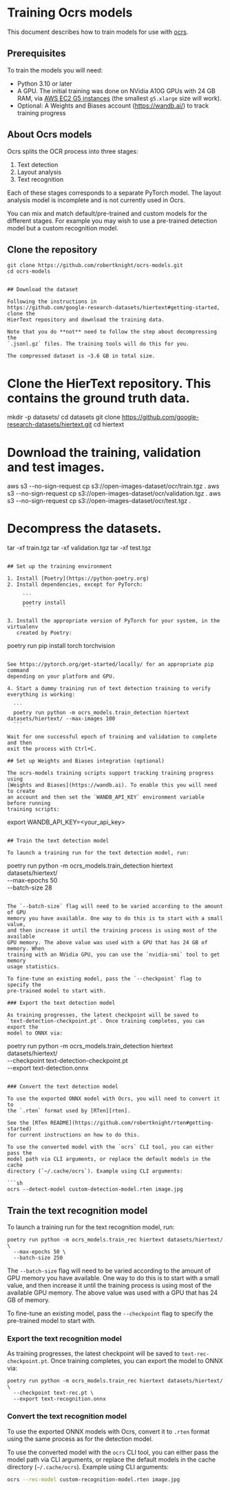 # Training Ocrs models

This document describes how to train models for use with
[ocrs](https://github.com/robertknight/ocrs).

## Prerequisites

To train the models you will need:

- Python 3.10 or later
- A GPU. The initial training was done on NVidia A10G GPUs with 24 GB RAM, via
  [AWS EC2 G5 instances](https://aws.amazon.com/ec2/instance-types/g5/) (the
  smallest `g5.xlarge` size will work).
- Optional: A Weights and Biases account (https://wandb.ai/) to track training progress

## About Ocrs models

Ocrs splits the OCR process into three stages:

 1. Text detection
 2. Layout analysis
 3. Text recognition

Each of these stages corresponds to a separate PyTorch model. The layout
analysis model is incomplete and is not currently used in Ocrs.

You can mix and match default/pre-trained and custom models for the different
stages. For example you may wish to use a pre-trained detection model but a
custom recognition model.

## Clone the repository

```
git clone https://github.com/robertknight/ocrs-models.git
cd ocrs-models
```
```

## Download the dataset

Following the instructions in
https://github.com/google-research-datasets/hiertext#getting-started, clone the
HierText repository and download the training data.

Note that you do **not** need to follow the step about decompressing the
`.jsonl.gz` files. The training tools will do this for you.

The compressed dataset is ~3.6 GB in total size.

```
# Clone the HierText repository. This contains the ground truth data.
mkdir -p datasets/
cd datasets
git clone https://github.com/google-research-datasets/hiertext.git
cd hiertext

# Download the training, validation and test images.
aws s3 --no-sign-request cp s3://open-images-dataset/ocr/train.tgz .
aws s3 --no-sign-request cp s3://open-images-dataset/ocr/validation.tgz .
aws s3 --no-sign-request cp s3://open-images-dataset/ocr/test.tgz .

# Decompress the datasets.
tar -xf train.tgz
tar -xf validation.tgz
tar -xf test.tgz
```

## Set up the training environment

1. Install [Poetry](https://python-poetry.org)
2. Install dependencies, except for PyTorch:

	 ```
	 poetry install
	 ```

3. Install the appropriate version of PyTorch for your system, in the virtualenv
   created by Poetry:

   ```
   poetry run pip install torch torchvision
   ```

   See https://pytorch.org/get-started/locally/ for an appropriate pip command
   depending on your platform and GPU.

4. Start a dummy training run of text detection training to verify everything is working:

	 ```
	 poetry run python -m ocrs_models.train_detection hiertext datasets/hiertext/ --max-images 100
	 ```
	
   Wait for one successful epoch of training and validation to complete and then
   exit the process with Ctrl+C.

## Set up Weights and Biases integration (optional)

The ocrs-models training scripts support tracking training progress using
[Weights and Biases](https://wandb.ai). To enable this you will need to create
an account and then set the `WANDB_API_KEY` environment variable before running
training scripts:

```
export WANDB_API_KEY=<your_api_key>
```

## Train the text detection model

To launch a training run for the text detection model, run:

```
poetry run python -m ocrs_models.train_detection hiertext datasets/hiertext/ \
  --max-epochs 50 \
  --batch-size 28
```

The `--batch-size` flag will need to be varied according to the amount of GPU
memory you have available. One way to do this is to start with a small value,
and then increase it until the training process is using most of the available
GPU memory. The above value was used with a GPU that has 24 GB of memory. When
training with an NVidia GPU, you can use the `nvidia-smi` tool to get memory
usage statistics.

To fine-tune an existing model, pass the `--checkpoint` flag to specify the
pre-trained model to start with.

### Export the text detection model

As training progresses, the latest checkpoint will be saved to
`text-detection-checkpoint.pt`. Once training completes, you can export the
model to ONNX via:

```
poetry run python -m ocrs_models.train_detection hiertext datasets/hiertext/ \
  --checkpoint text-detection-checkpoint.pt \
  --export text-detection.onnx
```

### Convert the text detection model

To use the exported ONNX model with Ocrs, you will need to convert it to
the `.rten` format used by [RTen][rten].

See the [RTen README](https://github.com/robertknight/rten#getting-started)
for current instructions on how to do this.

To use the converted model with the `ocrs` CLI tool, you can either pass the
model path via CLI arguments, or replace the default models in the cache
directory (`~/.cache/ocrs`). Example using CLI arguments:

```sh
ocrs --detect-model custom-detection-model.rten image.jpg
```

[rten]: https://github.com/robertknight/rten

## Train the text recognition model

To launch a training run for the text recognition model, run:

```
poetry run python -m ocrs_models.train_rec hiertext datasets/hiertext/ \
  --max-epochs 50 \
  --batch-size 250
```

The `--batch-size` flag will need to be varied according to the amount of GPU
memory you have available. One way to do this is to start with a small value,
and then increase it until the training process is using most of the available
GPU memory. The above value was used with a GPU that has 24 GB of memory.

To fine-tune an existing model, pass the `--checkpoint` flag to specify the
pre-trained model to start with.

### Export the text recognition model

As training progresses, the latest checkpoint will be saved to
`text-rec-checkpoint.pt`. Once training completes, you can export the model to
ONNX via:

```
poetry run python -m ocrs_models.train_rec hiertext datasets/hiertext/ \
  --checkpoint text-rec.pt \
  --export text-recognition.onnx
```

### Convert the text recognition model

To use the exported ONNX models with Ocrs, convert it to `.rten` format using
the same process as for the detection model.

To use the converted model with the `ocrs` CLI tool, you can either pass the
model path via CLI arguments, or replace the default models in the cache
directory (`~/.cache/ocrs`). Example using CLI arguments:

```sh
ocrs --rec-model custom-recognition-model.rten image.jpg
```
